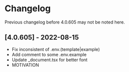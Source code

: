 # Changelog

Previous changelog before 4.0.605 may not be noted here.

## [4.0.605] - 2022-08-15

- Fix inconsistent of .env.(template|example)
- Add comment to some .env.example
- Update _document.tsx for better font
- MOTIVATION

